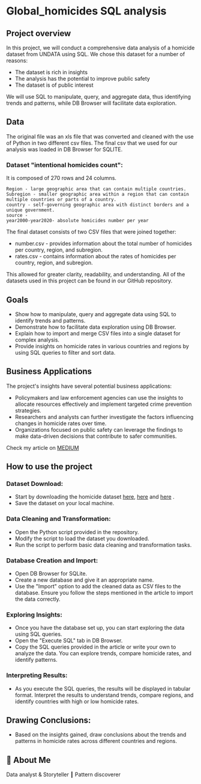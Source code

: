 # Global_homicides SQL analysis

## Project overview

In this project, we will conduct a comprehensive data analysis of a homicide dataset from UNDATA using SQL. We chose this dataset for a number of reasons:

* The dataset is rich in insights
* The analysis has the potential to improve public safety
* The dataset is of public interest

We will use SQL to manipulate, query, and aggregate data, thus identifying trends and patterns, while DB Browser will facilitate data exploration.


## Data
The original file was an xls file that was converted and cleaned with the use of Python in two different csv files. The final csv that we used for our analysis was loaded in DB Browser for SQLITE.

### Dataset "intentional homicides count":

It is composed of 270 rows and 24 columns.

    Region - large geographic area that can contain multiple countries.
    Subregion - smaller geographic area within a region that can contain multiple countries or parts of a country.
    country - self-governing geographic area with distinct borders and a unique government.
    source - 
    year2000-year2020- absolute homicides number per year
    
 The final dataset consists of two CSV files that were joined together:

* number.csv - provides information about the total number of homicides per country, region, and subregion.
* rates.csv - contains information about the rates of homicides per country, region, and subregion.

 This allowed for greater clarity, readability, and understanding. All of the datasets used in this project can be found in our GitHub repository.
    
## Goals

* Show how to manipulate, query and aggregate data using SQL to identify trends and patterns.
* Demonstrate how to facilitate data exploration using DB Browser.
* Explain how to import and merge CSV files into a single dataset for complex analysis.
* Provide insights on homicide rates in various countries and regions by using SQL queries to filter and sort data.

## Business Applications

The project's insights have several potential business applications:

* Policymakers and law enforcement agencies can use the insights to allocate resources effectively and implement targeted crime prevention strategies.
* Researchers and analysts can further investigate the factors influencing changes in homicide rates over time.
* Organizations focused on public safety can leverage the findings to make data-driven decisions that contribute to safer communities.

Check my article on [MEDIUM](https://medium.com/@dimmakriss/unlocking-the-power-of-sql-part-2-analyzing-homicides-worldwide-using-sql-and-db-browser-a59199cbda9f)



## How to use the project

### Dataset Download:

* Start by downloading the homicide dataset [here](https://github.com/hippoghost/Global_homicides/blob/master/Americas_homicides.xlsx), [here](https://github.com/hippoghost/Global_homicides/blob/master/Intentional%20Homicide%20Victims%20by%20counts%20and%20rates%20p.xls) and [here](https://github.com/hippoghost/Global_homicides/blob/master/europe_homicides.xlsx) .
* Save the dataset on your local machine.

### Data Cleaning and Transformation:

* Open the Python script provided in the repository.
* Modify the script to load the dataset you downloaded.
* Run the script to perform basic data cleaning and transformation tasks.

### Database Creation and Import:

* Open DB Browser for SQLite.
* Create a new database and give it an appropriate name.
* Use the "Import" option to add the cleaned data as CSV files to the database. Ensure you follow the steps mentioned in the article to import the data correctly.

### Exploring Insights:

* Once you have the database set up, you can start exploring the data using SQL queries.
* Open the "Execute SQL" tab in DB Browser.
* Copy the SQL queries provided in the article or write your own to analyze the data. You can explore trends, compare homicide rates, and identify patterns.
  
### Interpreting Results:

* As you execute the SQL queries, the results will be displayed in tabular format.
Interpret the results to understand trends, compare regions, and identify countries with high or low homicide rates.

## Drawing Conclusions:

* Based on the insights gained, draw conclusions about the trends and patterns in homicide rates across different countries and regions.




## 🚀 About Me
Data analyst & Storyteller ┃ Pattern discoverer 
